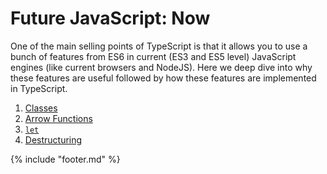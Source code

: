# Future JavaScript: Now
One of the main selling points of TypeScript is that it allows you to use a bunch of features from ES6 in current (ES3 and ES5 level) JavaScript engines (like current browsers and NodeJS). Here we deep dive into why these features are useful followed by how these features are implemented in TypeScript.

1. [Classes](docs/classes.md)
1. [Arrow Functions](docs/arrow-functions.md)
1. [`let`](docs/let.md)
1. [Destructuring](docs/destructuring.md)

{% include "footer.md" %}
